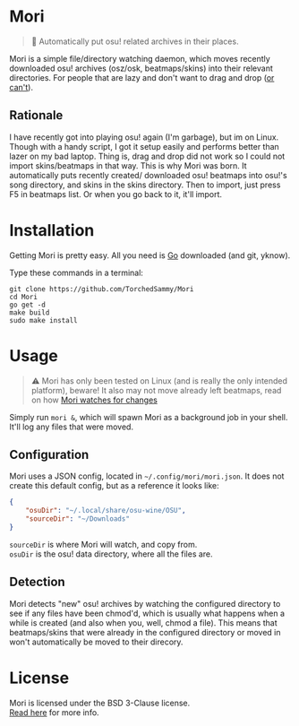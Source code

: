 # Mori
> 🌲 Automatically put osu! related archives in their places.

Mori is a simple file/directory watching daemon, which moves recently downloaded
osu! archives (osz/osk, beatmaps/skins) into their relevant directories.
For people that are lazy and don't want to drag and drop ([or can't](#Rationale)).

## Rationale
I have recently got into playing osu! again (I'm garbage), but im on Linux. Though
with a handy script, I got it setup easily and performs better than lazer on my bad
laptop. Thing is, drag and drop did not work so I could not import skins/beatmaps
in that way. This is why Mori was born. It automatically puts recently created/
downloaded osu! beatmaps into osu!'s song directory, and skins in the skins
directory. Then to import, just press F5 in beatmaps list. Or when you go back to it,
it'll import.

# Installation
Getting Mori is pretty easy. All you need is [Go](https://go.dev) downloaded (and git, yknow).

Type these commands in a terminal:  
```
git clone https://github.com/TorchedSammy/Mori
cd Mori
go get -d
make build
sudo make install
```  

# Usage
> ⚠️ Mori has only been tested on Linux (and is really the only intended platform),
beware!
> It also may not move already left beatmaps, read on how
[Mori watches for changes](#Detection)

Simply run `mori &`, which will spawn Mori as a background job in your shell.  
It'll log any files that were moved.

## Configuration
Mori uses a JSON config, located in `~/.config/mori/mori.json`.
It does not create this default config, but as a reference it looks like:  
```json
{
	"osuDir": "~/.local/share/osu-wine/OSU",
	"sourceDir": "~/Downloads"
}
```
`sourceDir` is where Mori will watch, and copy from.  
`osuDir` is the osu! data directory, where all the files are.

## Detection
Mori detects "new" osu! archives by watching the
configured directory to see if any files have been chmod'd, which is usually what
happens when a while is created (and also when you, well, chmod a file).
This means that beatmaps/skins that were already in the configured directory or moved in
won't automatically be moved to their direcory. <!-- Fear not, as Mori checks
every 5mins if there are files in the current directory that have the `osz` extension!
If they do, it'll move them. -->

# License
Mori is licensed under the BSD 3-Clause license.  
[Read here](LICENSE) for more info.

